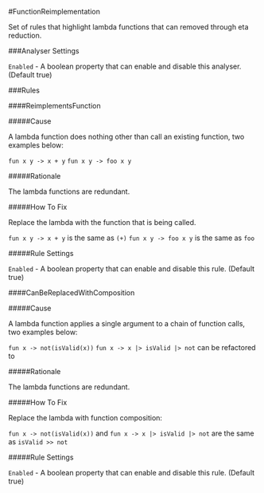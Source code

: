 #FunctionReimplementation

Set of rules that highlight lambda functions that can removed through eta reduction.

###Analyser Settings

`Enabled` - A boolean property that can enable and disable this analyser. (Default true)

###Rules

####ReimplementsFunction

#####Cause

A lambda function does nothing other than call an existing function, two examples below:

`fun x y -> x + y`
`fun x y -> foo x y`

#####Rationale

The lambda functions are redundant.

#####How To Fix

Replace the lambda with the function that is being called.

`fun x y -> x + y` is the same as `(+)`
`fun x y -> foo x y` is the same as `foo`

#####Rule Settings

`Enabled` - A boolean property that can enable and disable this rule. (Default true)

####CanBeReplacedWithComposition

#####Cause

A lambda function applies a single argument to a chain of function calls, two examples below:

`fun x -> not(isValid(x))`
`fun x -> x |> isValid |> not` can be refactored to 

#####Rationale

The lambda functions are redundant.

#####How To Fix

Replace the lambda with function composition:

`fun x -> not(isValid(x))` and `fun x -> x |> isValid |> not` are the same as `isValid >> not`

#####Rule Settings

`Enabled` - A boolean property that can enable and disable this rule. (Default true)